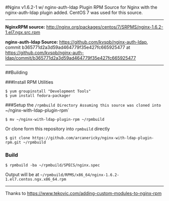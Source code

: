 #Nginx v1.6.2-1 w/ nginx-auth-ldap Plugin
RPM Source for Nginx with the nginx-auth-ldap plugin added. CentOS 7 was used for this source.

---

**NginxRPM source:** http://nginx.org/packages/centos/7/SRPMS/nginx-1.6.2-1.el7.ngx.src.rpm

**nginx-auth-ldap Source:** https://github.com/kvspb/nginx-auth-ldap, commit b365771d2a3d59ad464779f35e427fc665925477 at https://github.com/kvspb/nginx-auth-ldap/commit/b365771d2a3d59ad464779f35e427fc665925477

---

##Building

###Install RPM Utilities
```
$ yum groupinstall "Development Tools"
$ yum install fedora-packager
```

###Setup the `/rpmbuild Directory
Assuming this source was cloned into `~/nginx-with-ldap-plugin-rpm`
```
$ mv ~/nginx-with-ldap-plugin-rpm ~/rpmbuild
```
Or clone form this repository into `rpmbuild` directly
```
$ git clone https://github.com/arcanericky/nginx-with-ldap-plugin-rpm.git ~/rpmbuild
```

### Build
```
$ rpmbuild -ba ~/rpmbuild/SPECS/nginx.spec
```
Output will be at `~/rpmbuild/RPMS/x86_64/nginx-1.6.2-1.el7.centos.ngx.x86_64.rpm`

---
Thanks to https://www.tekovic.com/adding-custom-modules-to-nginx-rpm
